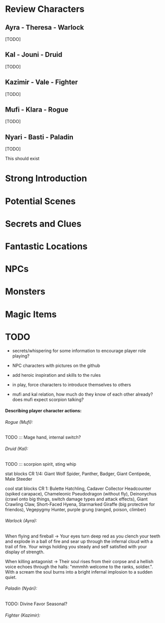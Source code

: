 # Review Characters

## Ayra - Theresa - Warlock

[TODO]

## Kal - Jouni - Druid

[TODO]

## Kazimir - Vale - Fighter

[TODO]

## Mufi - Klara - Rogue

[TODO]

## Nyari - Basti - Paladin

[TODO]

  This should exist

# Strong Introduction

# Potential Scenes

# Secrets and Clues

# Fantastic Locations

# NPCs

# Monsters

# Magic Items

  
  

# TODO

  

- secrets/whispering for some information to encourage player role playing?

  

- NPC characters with pictures on the github

- add heroic inspiration and skills to the rules

- in play, force characters to introduce themselves to others

  

- mufi and kal relation, how much do they know of each other already? does mufi expect scorpion talking?

  

#### Describing player character actions:

  

###### Rogue (Mufi):

TODO ::: Mage hand, internal switch?

  

###### Druid (Kal):

TODO ::: scorpion spirit, sting whip

  

stat blocks CR 1/4: Giant Wolf Spider, Panther, Badger, Giant Centipede, Male Steeder

  
  
  

cool stat blocks CR 1: Bulette Hatchling, Cadaver Collector Headcounter (spiked carapace), Chameleonic Pseudodragon (without fly), Deinonychus (crawl onto big things, switch damage types and attack effects), Giant Crawling Claw, Short-Faced Hyena, Starmarked Giraffe (big protective for friendos), Vegepygmy Hunter, purple grung (ranged, poison, climber)

  

###### Warlock (Ayra):

  
When flying and fireball -> Your eyes turn deep red as you clench your teeth and explode in a ball of fire and sear up through the infernal cloud with a trail of fire. Your wings holding you steady and self satisfied with your display of strength.

  
When killing antagonist -> Their soul rises from their corpse and a hellish voice echoes through the halls: "mmmhh welcome to the ranks, soldier.". With a scream the soul burns into a bright infernal implosion to a sudden quiet.

  

###### Paladin (Nyári):

TODO: Divine Favor Seasonal? 


###### Fighter (Kazimir):
